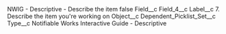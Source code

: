 <?xml version="1.0" encoding="UTF-8"?>
<CustomMetadata xmlns="http://soap.sforce.com/2006/04/metadata" xmlns:xsi="http://www.w3.org/2001/XMLSchema-instance" xmlns:xsd="http://www.w3.org/2001/XMLSchema">
    <label>NWIG - Descriptive - Describe the item</label>
    <protected>false</protected>
    <values>
        <field>Field__c</field>
        <value xsi:type="xsd:string">Field_4__c</value>
    </values>
    <values>
        <field>Label__c</field>
        <value xsi:type="xsd:string">7. Describe the item you&apos;re working on</value>
    </values>
    <values>
        <field>Object__c</field>
        <value xsi:type="xsd:string">Dependent_Picklist_Set__c</value>
    </values>
    <values>
        <field>Type__c</field>
        <value xsi:type="xsd:string">Notifiable Works Interactive Guide - Descriptive</value>
    </values>
</CustomMetadata>
